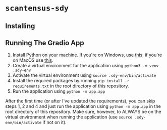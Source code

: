 # `scantensus-sdy`

## Installing

## Running The Gradio App
 1. Install Python on your machine. If you're on Windows, use [this](https://www.python.org/downloads/), if you're on MacOS use [this](https://docs.brew.sh/Homebrew-and-Python).
 2. Create a virtual environment for the application using `python3 -m venv .sdy-env`
 3. Activate the virtual environment using `source .sdy-env/bin/activate`
 4. Install the required packages by running `pip install -r requirements.txt` in the root directory of this repository.
 5. Run the application using `python -m app.app`

After the first time (or after I've updated the requirements), you can skip steps 1, 2 and 4 and just run the application using `python -m app.app` in the root directory of this repository. Make sure, however, to ALWAYS be on the virtual environment when running the application (use `source .sdy-env/bin/activate` if not on it).
